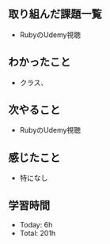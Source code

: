 ## 取り組んだ課題一覧
- RubyのUdemy視聴
## わかったこと
- クラス、
## 次やること
- RubyのUdemy視聴
## 感じたこと
- 特になし
## 学習時間
- Today: 6h
- Total: 201h